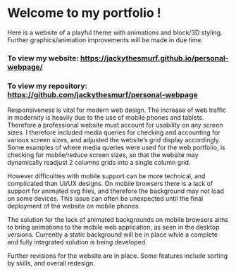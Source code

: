 # Welcome to my portfolio !

Here is a website of a playful theme with animations and block/3D styling. 
Further graphics/animation improvements will be made in due time. 

### To view my website: https://jackythesmurf.github.io/personal-webpage/

### To view my repository: https://github.com/jackythesmurf/personal-webpage


Responsiveness is vital for modern web design. The increase of web traffic in modernity is heavily due to the use of mobile phones and tablets. Therefore a professional website must account for usability on any screen sizes. I therefore included media queries for checking and accounting for various screen sizes, and adjusted the website’s grid display accordingly.
Some examples of where media queries were used for the web portfolio, is checking for mobile/reduce screen sizes, so that the website may dynamically readjust 2 columns grids into a single column grid. 

However difficulties with mobile support can be more technical, and complicated than UI/UX designs. On mobile browsers there is a lack of support for animated svg files, and therefore the background may not load on some devices. This issue can often be unexpected until the final deployment of the website on mobile phones. 

The solution for the lack of animated backgrounds on mobile browsers aims to bring animations to the mobile web application, as seen in the desktop versions. Currently a static background will be in place while a complete and fully integrated solution is being developed. 

Further revisions for the website are in place. Some features include sorting by skills, and overall redesign. 
